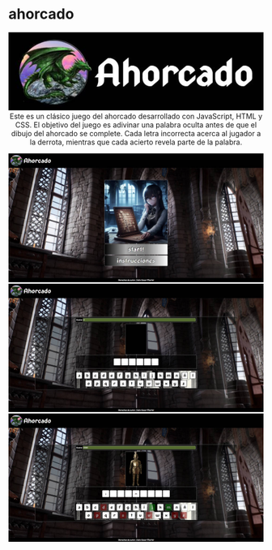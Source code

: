 # ahorcado
<p align="center">
  <img src = "images/images-git/logo.jpg" alt="logo" />
  <br>
  Este es un clásico juego del ahorcado desarrollado con JavaScript, HTML y CSS. El objetivo del juego es adivinar una palabra oculta antes de que el dibujo del ahorcado se complete. Cada letra incorrecta acerca al jugador a la derrota, mientras que cada acierto revela 
  parte de la palabra.
</p>
<img src = "images/images-git/captura3.jpg" alt="captura3" />
<img src = "images/images-git/captura1.jpg" alt="captura1" />
<img src = "images/images-git/captura2.jpg" alt="captura2" />

  

